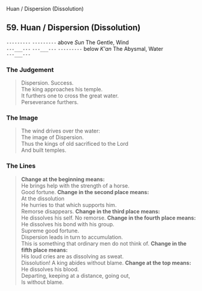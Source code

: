 Huan / Dispersion (Dissolution)
## 59. Huan / Dispersion (Dissolution)
``---------``
``---------`` above _Sun_ The Gentle, Wind  
``---___---``
``---___---``
``---------`` below _K'an_ The Abysmal, Water  
``---___---``
### The Judgement
> Dispersion. Success.  
 The king approaches his temple.  
 It furthers one to cross the great water.  
 Perseverance furthers.
### The Image
> The wind drives over the water:  
 The image of Dispersion.  
 Thus the kings of old sacrificed to the Lord  
 And built temples.
### The Lines

 > **Change at the beginning means:**  
 He brings help with the strength of a horse.  
 Good fortune.
 > **Change in the second place means:**  
 At the dissolution  
 He hurries to that which supports him.  
 Remorse disappears.
 > **Change in the third place means:**  
 He dissolves his self. No remorse.
 > **Change in the fourth place means:**  
 He dissolves his bond with his group.  
 Supreme good fortune.  
 Dispersion leads in turn to accumulation.  
 This is something that ordinary men do not think of.
 > **Change in the fifth place means:**  
 His loud cries are as dissolving as sweat.  
 Dissolution! A king abides without blame.
 > **Change at the top means:**  
 He dissolves his blood.  
 Departing, keeping at a distance, going out,  
 Is without blame.



